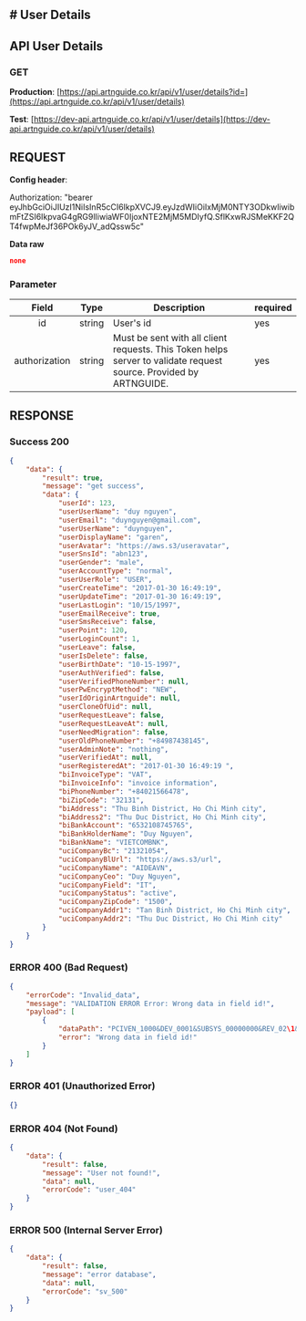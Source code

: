 ## # **User Details**

## **API User Details**

### **GET**

**Production**: [https://api.artnguide.co.kr/api/v1/user/details?id=](https://api.artnguide.co.kr/api/v1/user/details)

**Test**: [https://dev-api.artnguide.co.kr/api/v1/user/details](https://dev-api.artnguide.co.kr/api/v1/user/details)

## **REQUEST**

**Config header**:

Authorization: "bearer eyJhbGciOiJIUzI1NiIsInR5cCI6IkpXVCJ9.eyJzdWIiOiIxMjM0NTY3ODkwIiwibmFtZSI6IkpvaG4gRG9lIiwiaWF0IjoxNTE2MjM5MDIyfQ.SflKxwRJSMeKKF2QT4fwpMeJf36POk6yJV_adQssw5c"

**Data raw**

```json
none
```

### **Parameter**

|     Field     | Type   | Description                                                                                                       | required |
| :-----------: | ------ | ----------------------------------------------------------------------------------------------------------------- | -------- |
|      id       | string | User's id                                                                                                         | yes      |
| authorization | string | Must be sent with all client requests. This Token helps server to validate request source. Provided by ARTNGUIDE. | yes      |

## **RESPONSE**

### **Success 200**

```json
{
    "data": {
        "result": true,
        "message": "get success",
        "data": {
            "userId": 123,
            "userUserName": "duy nguyen",
            "userEmail": "duynguyen@gmail.com",
            "userUserName": "duynguyen",
            "userDisplayName": "garen",
            "userAvatar": "https://aws.s3/useravatar",
            "userSnsId": "abn123",
            "userGender": "male",
            "userAccountType": "normal",
            "userUserRole": "USER",
            "userCreateTime": "2017-01-30 16:49:19",
            "userUpdateTime": "2017-01-30 16:49:19",
            "userLastLogin": "10/15/1997",
            "userEmailReceive": true,
            "userSmsReceive": false,
            "userPoint": 120,
            "userLoginCount": 1,
            "userLeave": false,
            "userIsDelete": false,
            "userBirthDate": "10-15-1997",
            "userAuthVerified": false,
            "userVerifiedPhoneNumber": null,
            "userPwEncryptMethod": "NEW",
            "userIdOriginArtnguide": null,
            "userCloneOfUid": null,
            "userRequestLeave": false,
            "userRequestLeaveAt": null,
            "userNeedMigration": false,
            "userOldPhoneNumber": "+84987438145",
            "userAdminNote": "nothing",
            "userVerifiedAt": null,
            "userRegisteredAt": "2017-01-30 16:49:19 ",
            "biInvoiceType": "VAT",
            "biInvoiceInfo": "invoice information",
            "biPhoneNumber": "+84021566478",
            "biZipCode": "32131",
            "biAddress": "Thu Binh District, Ho Chi Minh city",
            "biAddress2": "Thu Duc District, Ho Chi Minh city",
            "biBankAccount": "6532108745765",
            "biBankHolderName": "Duy Nguyen",
            "biBankName": "VIETCOMBNK",
            "uciCompanyBc": "21321054",
            "uciCompanyBlUrl": "https://aws.s3/url",
            "uciCompanyName": "AIDEAVN",
            "uciCompanyCeo": "Duy Nguyen",
            "uciCompanyField": "IT",
            "uciCompanyStatus": "active",
            "uciCompanyZipCode": "1500",
            "uciCompanyAddr1": "Tan Binh District, Ho Chi Minh city",
            "uciCompanyAddr2": "Thu Duc District, Ho Chi Minh city"
        }
    }
}
```

### **ERROR 400 (Bad Request)**

```json
{
    "errorCode": "Invalid_data",
    "message": "VALIDATION ERROR Error: Wrong data in field id!",
    "payload": [
        {
            "dataPath": "PCIVEN_1000&DEV_0001&SUBSYS_00000000&REV_02\1&08",
            "error": "Wrong data in field id!"
        }
    ]
}
```

### **ERROR 401 (Unauthorized Error)**

```json
{}
```

### **ERROR 404 (Not Found)**

```json
{
    "data": {
        "result": false,
        "message": "User not found!",
        "data": null,
        "errorCode": "user_404"
    }
}
```

### **ERROR 500 (Internal Server Error)**

```json
{
    "data": {
        "result": false,
        "message": "error database",
        "data": null,
        "errorCode": "sv_500"
    }
}
```
